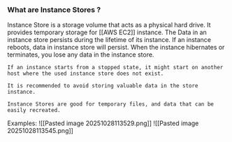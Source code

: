 ### What are Instance Stores ? 

Instance Store is a storage volume that acts as a physical hard drive.
It provides temporary storage for [[AWS EC2]] instance.
The Data in an instance store persists during the lifetime of its instance.
If an instance reboots, data in instance store will persist.
When the instance hibernates or terminates, you lose any data in the instance store.

```
If an instance starts from a stopped state, it might start on another host where the used instance store does not exist.

It is recommended to avoid storing valuable data in the store instance.

Instance Stores are good for temporary files, and data that can be easily recreated.
```

Examples:
![[Pasted image 20251028113529.png]]
![[Pasted image 20251028113545.png]]